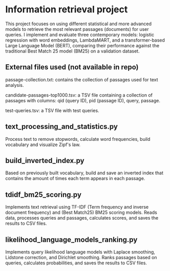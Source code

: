 # Information retrieval project
This project focuses on using different statistical and more advanced models to retrieve the most relevant passages (documents) for user queries. 
I implement and evaluate three contemporary models: logistic regression with word embeddings, LambdaMART, and a transformer-based Large Language Model (BERT), comparing their performance against the traditional Best Match 25 model (BM25) on a validation dataset.  

## External files used (not available in repo)
passage-collection.txt: contains the collection of passages used for text analysis.

candidate-passages-top1000.tsv:  a TSV file containing a collection of passages with columns: qid (query ID), pid (passage ID), query, passage.

test-queries.tsv: a TSV file with test queries.

## text_processing_and_statistics.py
Process text to remove stopwords, calculate word frequencies, build vocabulary and visualize Zipf's law.

## build_inverted_index.py 
Based on previously built vocabulary, build and save an inverted index that contains the amount of times each term appears in each passage.

## tdidf_bm25_scoring.py
Implements text retrieval using TF-IDF (Term frequency and inverse document frequency) and (Best Match25) BM25 scoring models.
Reads data, processes queries and passages, calculates scores, and saves the results to CSV files.

## likelihood_language_models_ranking.py
Implements query likelihood language models with Laplace smoothing, Lidstone correction, and Dirichlet smoothing.
Ranks passages based on queries, calculates probabilities, and saves the results to CSV files.


